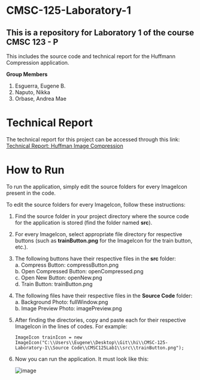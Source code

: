 # CMSC-125-Laboratory-1
## This is a repository for Laboratory 1 of the course CMSC 123 - P

This includes the source code and technical report for the Huffmann Compression application.

**Group Members**
  1. Esguerra, Eugene B. 
  2. Naputo, Nikka 
  3. Orbase, Andrea Mae

# Technical Report

The technical report for this project can be accessed through this link:<br/>
[Technical Report: Huffman Image Compression](https://docs.google.com/document/d/1wldGxTVh9__eVJjn-BlNA20AXY1vezt3BiK0_hgjgxk/edit?usp=sharing)<br/>

# How to Run

To run the application, simply edit the source folders for every ImageIcon present in the code. 

To edit the source folders for every ImageIcon, follow these instructions:
  1. Find the source folder in your project directory where the source code for the application is stored (find the folder named **src**).
  2. For every ImageIcon, select appropriate file directory for respective buttons (such as **trainButton.png** for the ImageIcon for the train button, etc.).
  3. The following buttons have their respective files in the **src** folder:\
     a. Compress Button: compressButton.png\
     b. Open Compressed Button: openCompressed.png\
     c. Open New Button: openNew.png\
     d. Train Button: trainButton.png
  4. The following files have their respective files in the **Source Code** folder:\
     a. Background Photo: fullWindow.png\
     b. Image Preview Photo: imagePreview.png
  5. After finding the directories, copy and paste each for their respective ImageIcon in the lines of codes. For example:
     ```
     ImageIcon trainIcon = new ImageIcon("C:\\Users\\Eugene\\Desktop\\Git\\hi\\CMSC-125-Laboratory-1\\Source Code\\CMSC125Lab1\\src\\trainButton.png");
     ```
  6. Now you can run the application. It must look like this:<br/>
     
     ![image](https://github.com/user-attachments/assets/44c444c2-e456-49b1-aad2-008384a5bc37)
     <br/>




  

